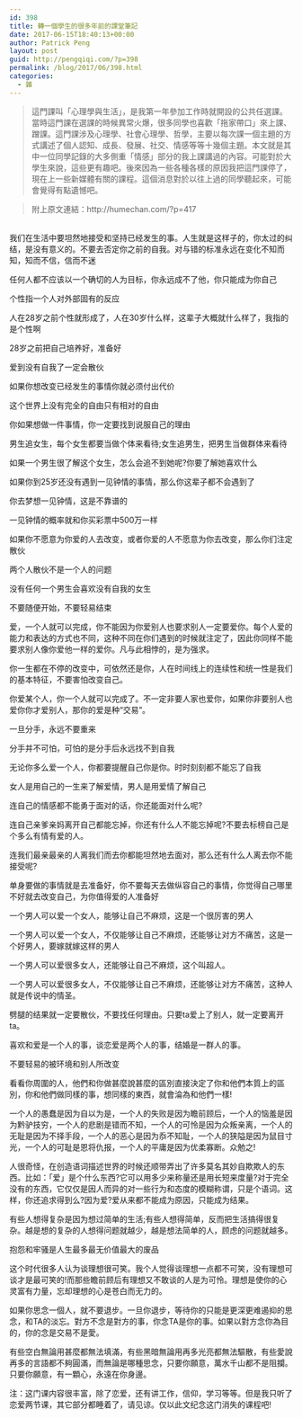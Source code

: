 ```yaml
---
id: 398
title: 轉一個學生的很多年前的課堂筆記
date: 2017-06-15T18:40:13+00:00
author: Patrick Peng
layout: post
guid: http://pengqiqi.com/?p=398
permalink: /blog/2017/06/398.html
categories:
  - 雜
---
```

<blockquote>&#x9019;&#x9580;&#x8AB2;&#x53EB;&#x300C;&#x5FC3;&#x7406;&#x5B78;&#x8207;&#x751F;&#x6D3B;&#x300D;&#xFF0C;&#x662F;&#x6211;&#x7B2C;&#x4E00;&#x5E74;&#x53C3;&#x52A0;&#x5DE5;&#x4F5C;&#x6642;&#x5C31;&#x958B;&#x8A2D;&#x7684;&#x516C;&#x5171;&#x4EFB;&#x9078;&#x8AB2;&#x3002;&#x7576;&#x6642;&#x9019;&#x9580;&#x8AB2;&#x5728;&#x9078;&#x8AB2;&#x7684;&#x6642;&#x5019;&#x7570;&#x5E38;&#x706B;&#x7206;&#xFF0C;&#x5F88;&#x591A;&#x540C;&#x5B78;&#x4E5F;&#x559C;&#x6B61;&#x300C;&#x62D6;&#x5BB6;&#x5E36;&#x53E3;&#x300D;&#x4F86;&#x4E0A;&#x8AB2;&#x3001;&#x8E6D;&#x8AB2;&#x3002;&#x9019;&#x9580;&#x8AB2;&#x6D89;&#x53CA;&#x5FC3;&#x7406;&#x5B78;&#x3001;&#x793E;&#x6703;&#x5FC3;&#x7406;&#x5B78;&#x3001;&#x54F2;&#x5B78;&#xFF0C;&#x4E3B;&#x8981;&#x4EE5;&#x6BCF;&#x6B21;&#x8AB2;&#x4E00;&#x500B;&#x4E3B;&#x984C;&#x7684;&#x65B9;&#x5F0F;&#x8B1B;&#x8FF0;&#x4E86;&#x500B;&#x4EBA;&#x8A8D;&#x77E5;&#x3001;&#x6210;&#x9577;&#x3001;&#x767C;&#x5C55;&#x3001;&#x793E;&#x4EA4;&#x3001;&#x60C5;&#x611F;&#x7B49;&#x7B49;&#x5341;&#x5E7E;&#x500B;&#x4E3B;&#x984C;&#x3002;&#x672C;&#x6587;&#x5C31;&#x662F;&#x5176;&#x4E2D;&#x4E00;&#x4F4D;&#x540C;&#x5B78;&#x8A18;&#x9304;&#x7684;&#x5927;&#x591A;&#x5074;&#x91CD;&#x300C;&#x60C5;&#x611F;&#x300D;&#x90E8;&#x5206;&#x7684;&#x6211;&#x4E0A;&#x8AB2;&#x8B1B;&#x904E;&#x7684;&#x5167;&#x5BB9;&#x3002;&#x53EF;&#x80FD;&#x5C0D;&#x65BC;&#x5927;&#x5B78;&#x751F;&#x4F86;&#x8AAA;&#xFF0C;&#x9019;&#x4E9B;&#x66F4;&#x6709;&#x8DA3;&#x5427;&#x3002;&#x5F8C;&#x4F86;&#x56E0;&#x70BA;&#x4E00;&#x4E9B;&#x5404;&#x7A2E;&#x5404;&#x6A23;&#x7684;&#x539F;&#x56E0;&#x6211;&#x628A;&#x9019;&#x9580;&#x8AB2;&#x505C;&#x4E86;&#xFF0C;&#x73FE;&#x5728;&#x4E0A;&#x4E00;&#x4E9B;&#x65B0;&#x5A92;&#x9AD4;&#x6709;&#x95DC;&#x7684;&#x8AB2;&#x7A0B;&#x3002;&#x9019;&#x500B;&#x6D88;&#x606F;&#x5C0D;&#x65BC;&#x4EE5;&#x5F80;&#x4E0A;&#x904E;&#x7684;&#x540C;&#x5B78;&#x807D;&#x8D77;&#x4F86;&#xFF0C;&#x53EF;&#x80FD;&#x6703;&#x89BA;&#x5F97;&#x6709;&#x9EDE;&#x907A;&#x61BE;&#x5427;&#x3002;</blockquote><blockquote><p>&#x9644;&#x4E0A;&#x539F;&#x6587;&#x9023;&#x7D50;&#xFF1A;http://humechan.com/?p=417</p></blockquote><br>&#x6211;&#x4EEC;&#x5728;&#x751F;&#x6D3B;&#x4E2D;&#x8981;&#x5766;&#x7136;&#x5730;&#x63A5;&#x53D7;&#x548C;&#x575A;&#x6301;&#x5DF2;&#x7ECF;&#x53D1;&#x751F;&#x7684;&#x4E8B;&#x3002;&#x4EBA;&#x751F;&#x5C31;&#x662F;&#x8FD9;&#x6837;&#x5B50;&#x7684;&#xFF0C;&#x4F60;&#x592A;&#x8FC7;&#x7684;&#x7EA0;&#x7ED3;&#xFF0C;&#x662F;&#x6CA1;&#x6709;&#x610F;&#x4E49;&#x7684;&#x3002;&#x4E0D;&#x8981;&#x53BB;&#x5426;&#x5B9A;&#x4F60;&#x4E4B;&#x524D;&#x7684;&#x81EA;&#x6211;&#x3002;&#x5BF9;&#x4E0E;&#x9519;&#x7684;&#x6807;&#x51C6;&#x6C38;&#x8FDC;&#x5728;&#x53D8;&#x5316;&#x4E0D;&#x77E5;&#x800C;&#x77E5;&#xFF0C;&#x77E5;&#x800C;&#x4E0D;&#x4FE1;&#xFF0C;&#x4FE1;&#x800C;&#x4E0D;&#x8FF7;<p>&#x4EFB;&#x4F55;&#x4EBA;&#x90FD;&#x4E0D;&#x5E94;&#x8BE5;&#x4EE5;&#x4E00;&#x4E2A;&#x786E;&#x5207;&#x7684;&#x4EBA;&#x4E3A;&#x76EE;&#x6807;&#xFF0C;&#x4F60;&#x6C38;&#x8FDC;&#x6210;&#x4E0D;&#x4E86;&#x4ED6;&#xFF0C;&#x4F60;&#x53EA;&#x80FD;&#x6210;&#x4E3A;&#x4F60;&#x81EA;&#x5DF1;</p><p>&#x4E2A;&#x6027;&#x6307;&#x4E00;&#x4E2A;&#x4EBA;&#x5BF9;&#x5916;&#x90E8;&#x56FA;&#x6709;&#x7684;&#x53CD;&#x5E94;</p><p>&#x4EBA;&#x5728;28&#x5C81;&#x4E4B;&#x524D;&#x4E2A;&#x6027;&#x5C31;&#x5F62;&#x6210;&#x4E86;&#xFF0C;&#x4EBA;&#x5728;30&#x5C81;&#x4EC0;&#x4E48;&#x6837;&#xFF0C;&#x8FD9;&#x8F88;&#x5B50;&#x5927;&#x6982;&#x5C31;&#x4EC0;&#x4E48;&#x6837;&#x4E86;&#xFF0C;&#x6211;&#x6307;&#x7684;&#x662F;&#x4E2A;&#x6027;&#x554A;</p><p>28&#x5C81;&#x4E4B;&#x524D;&#x628A;&#x81EA;&#x5DF1;&#x57F9;&#x517B;&#x597D;&#xFF0C;&#x51C6;&#x5907;&#x597D;</p><p>&#x7231;&#x5230;&#x6CA1;&#x6709;&#x81EA;&#x6211;&#x4E86;&#x4E00;&#x5B9A;&#x4F1A;&#x6563;&#x4F19;</p><p>&#x5982;&#x679C;&#x4F60;&#x60F3;&#x6539;&#x53D8;&#x5DF2;&#x7ECF;&#x53D1;&#x751F;&#x7684;&#x4E8B;&#x60C5;&#x4F60;&#x5C31;&#x5FC5;&#x987B;&#x4ED8;&#x51FA;&#x4EE3;&#x4EF7;</p><p>&#x8FD9;&#x4E2A;&#x4E16;&#x754C;&#x4E0A;&#x6CA1;&#x6709;&#x5B8C;&#x5168;&#x7684;&#x81EA;&#x7531;&#x53EA;&#x6709;&#x76F8;&#x5BF9;&#x7684;&#x81EA;&#x7531;</p><p>&#x4F60;&#x5982;&#x679C;&#x60F3;&#x505A;&#x4E00;&#x4EF6;&#x4E8B;&#x60C5;&#xFF0C;&#x4F60;&#x4E00;&#x5B9A;&#x8981;&#x627E;&#x5230;&#x8BF4;&#x670D;&#x81EA;&#x5DF1;&#x7684;&#x7406;&#x7531;</p><p>&#x7537;&#x751F;&#x8FFD;&#x5973;&#x751F;&#xFF0C;&#x6BCF;&#x4E2A;&#x5973;&#x751F;&#x90FD;&#x8981;&#x5F53;&#x505A;&#x4E2A;&#x4F53;&#x6765;&#x770B;&#x5F85;;&#x5973;&#x751F;&#x8FFD;&#x7537;&#x751F;&#xFF0C;&#x628A;&#x7537;&#x751F;&#x5F53;&#x505A;&#x7FA4;&#x4F53;&#x6765;&#x770B;&#x5F85;</p><p>&#x5982;&#x679C;&#x4E00;&#x4E2A;&#x7537;&#x751F;&#x5F88;&#x4E86;&#x89E3;&#x8FD9;&#x4E2A;&#x5973;&#x751F;&#xFF0C;&#x600E;&#x4E48;&#x4F1A;&#x8FFD;&#x4E0D;&#x5230;&#x5979;&#x5462;?&#x4F60;&#x8981;&#x4E86;&#x89E3;&#x5979;&#x559C;&#x6B22;&#x4EC0;&#x4E48;</p><p>&#x5982;&#x679C;&#x4F60;&#x5230;25&#x5C81;&#x8FD8;&#x6CA1;&#x6709;&#x9047;&#x5230;&#x4E00;&#x89C1;&#x949F;&#x60C5;&#x7684;&#x4E8B;&#x60C5;&#xFF0C;&#x90A3;&#x4E48;&#x4F60;&#x8FD9;&#x8F88;&#x5B50;&#x90FD;&#x4E0D;&#x4F1A;&#x9047;&#x5230;&#x4E86;</p><p>&#x4F60;&#x53BB;&#x68A6;&#x60F3;&#x4E00;&#x89C1;&#x949F;&#x60C5;&#xFF0C;&#x8FD9;&#x662F;&#x4E0D;&#x9760;&#x8C31;&#x7684;</p><p>&#x4E00;&#x89C1;&#x949F;&#x60C5;&#x7684;&#x6982;&#x7387;&#x5C31;&#x548C;&#x4F60;&#x4E70;&#x5F69;&#x7968;&#x4E2D;500&#x4E07;&#x4E00;&#x6837;</p><p>&#x5982;&#x679C;&#x4F60;&#x4E0D;&#x613F;&#x610F;&#x4E3A;&#x4F60;&#x7231;&#x7684;&#x4EBA;&#x53BB;&#x6539;&#x53D8;&#xFF0C;&#x6216;&#x8005;&#x4F60;&#x7231;&#x7684;&#x4EBA;&#x4E0D;&#x613F;&#x610F;&#x4E3A;&#x4F60;&#x53BB;&#x6539;&#x53D8;&#xFF0C;&#x90A3;&#x4E48;&#x4F60;&#x4EEC;&#x6CE8;&#x5B9A;&#x6563;&#x4F19;</p><p>&#x4E24;&#x4E2A;&#x4EBA;&#x6563;&#x4F19;&#x4E0D;&#x662F;&#x4E00;&#x4E2A;&#x4EBA;&#x7684;&#x95EE;&#x9898;</p><p>&#x6CA1;&#x6709;&#x4EFB;&#x4F55;&#x4E00;&#x4E2A;&#x7537;&#x751F;&#x4F1A;&#x559C;&#x6B22;&#x6CA1;&#x6709;&#x81EA;&#x6211;&#x7684;&#x5973;&#x751F;</p><p>&#x4E0D;&#x8981;&#x968F;&#x4FBF;&#x5F00;&#x59CB;&#xFF0C;&#x4E0D;&#x8981;&#x8F7B;&#x6613;&#x7ED3;&#x675F;</p><p>&#x7231;&#xFF0C;&#x4E00;&#x4E2A;&#x4EBA;&#x5C31;&#x53EF;&#x4EE5;&#x5B8C;&#x6210;&#xFF0C;&#x4F60;&#x4E0D;&#x80FD;&#x56E0;&#x4E3A;&#x4F60;&#x7231;&#x522B;&#x4EBA;&#x4E5F;&#x8981;&#x6C42;&#x522B;&#x4EBA;&#x4E00;&#x5B9A;&#x8981;&#x7231;&#x4F60;&#x3002;&#x6BCF;&#x4E2A;&#x4EBA;&#x7231;&#x7684;&#x80FD;&#x529B;&#x548C;&#x8868;&#x8FBE;&#x7684;&#x65B9;&#x5F0F;&#x4E5F;&#x4E0D;&#x540C;&#xFF0C;&#x8FD9;&#x79CD;&#x4E0D;&#x540C;&#x5728;&#x4F60;&#x4EEC;&#x9047;&#x5230;&#x7684;&#x65F6;&#x5019;&#x5C31;&#x6CE8;&#x5B9A;&#x4E86;&#xFF0C;&#x56E0;&#x6B64;&#x4F60;&#x540C;&#x6837;&#x4E0D;&#x80FD;&#x8981;&#x6C42;&#x522B;&#x4EBA;&#x50CF;&#x4F60;&#x7231;&#x4ED6;&#x4E00;&#x6837;&#x7684;&#x7231;&#x4F60;&#x3002;&#x51E1;&#x4E0E;&#x6B64;&#x76F8;&#x6096;&#x7684;&#xFF0C;&#x662F;&#x4E3A;&#x5F3A;&#x6C42;&#x3002;</p><p>&#x4F60;&#x4E00;&#x751F;&#x90FD;&#x5728;&#x4E0D;&#x505C;&#x7684;&#x6539;&#x53D8;&#x4E2D;&#xFF0C;&#x53EF;&#x4F9D;&#x7136;&#x8FD8;&#x662F;&#x4F60;&#xFF0C;&#x4EBA;&#x5728;&#x65F6;&#x95F4;&#x7EBF;&#x4E0A;&#x7684;&#x8FDE;&#x7EED;&#x6027;&#x548C;&#x7EDF;&#x4E00;&#x6027;&#x662F;&#x6211;&#x4EEC;&#x7684;&#x57FA;&#x672C;&#x7279;&#x5F81;&#xFF0C;&#x4E0D;&#x8981;&#x5BB3;&#x6015;&#x6539;&#x53D8;&#x81EA;&#x5DF1;&#x3002;</p><p>&#x4F60;&#x7231;&#x67D0;&#x4E2A;&#x4EBA;&#xFF0C;&#x4F60;&#x4E00;&#x4E2A;&#x4EBA;&#x5C31;&#x53EF;&#x4EE5;&#x5B8C;&#x6210;&#x4E86;&#x3002;&#x4E0D;&#x4E00;&#x5B9A;&#x975E;&#x8981;&#x4EBA;&#x5BB6;&#x4E5F;&#x7231;&#x4F60;&#xFF0C;&#x5982;&#x679C;&#x4F60;&#x975E;&#x8981;&#x522B;&#x4EBA;&#x4E5F;&#x7231;&#x4F60;&#x4F60;&#x624D;&#x7231;&#x522B;&#x4EBA;&#xFF0C;&#x90A3;&#x4F60;&#x7684;&#x7231;&#x662F;&#x79CD;&#x201C;&#x4EA4;&#x6613;&#x201D;&#x3002;</p><p>&#x4E00;&#x65E6;&#x5206;&#x624B;&#xFF0C;&#x6C38;&#x8FDC;&#x4E0D;&#x8981;&#x91CD;&#x6765;</p><p>&#x5206;&#x624B;&#x5E76;&#x4E0D;&#x53EF;&#x6015;&#xFF0C;&#x53EF;&#x6015;&#x7684;&#x662F;&#x5206;&#x624B;&#x540E;&#x6C38;&#x8FDC;&#x627E;&#x4E0D;&#x5230;&#x81EA;&#x6211;</p><p>&#x65E0;&#x8BBA;&#x4F60;&#x591A;&#x4E48;&#x7231;&#x4E00;&#x4E2A;&#x4EBA;&#xFF0C;&#x4F60;&#x90FD;&#x8981;&#x63D0;&#x9192;&#x81EA;&#x5DF1;&#x4F60;&#x662F;&#x4F60;&#x3002;&#x65F6;&#x65F6;&#x523B;&#x523B;&#x90FD;&#x4E0D;&#x80FD;&#x5FD8;&#x4E86;&#x81EA;&#x6211;</p><p>&#x5973;&#x4EBA;&#x662F;&#x7528;&#x81EA;&#x5DF1;&#x7684;&#x4E00;&#x751F;&#x6765;&#x4E86;&#x89E3;&#x7231;&#x60C5;&#xFF0C;&#x7537;&#x4EBA;&#x662F;&#x7528;&#x7231;&#x60C5;&#x4E86;&#x89E3;&#x81EA;&#x5DF1;</p><p>&#x8FDE;&#x81EA;&#x5DF1;&#x7684;&#x60C5;&#x611F;&#x90FD;&#x4E0D;&#x80FD;&#x52C7;&#x4E8E;&#x9762;&#x5BF9;&#x7684;&#x8BDD;&#xFF0C;&#x4F60;&#x8FD8;&#x80FD;&#x9762;&#x5BF9;&#x4EC0;&#x4E48;&#x5462;?</p><p>&#x8FDE;&#x81EA;&#x5DF1;&#x4EB2;&#x7239;&#x4EB2;&#x5988;&#x79BB;&#x5F00;&#x81EA;&#x5DF1;&#x90FD;&#x80FD;&#x5FD8;&#x6389;&#xFF0C;&#x4F60;&#x8FD8;&#x6709;&#x4EC0;&#x4E48;&#x4EBA;&#x4E0D;&#x80FD;&#x5FD8;&#x6389;&#x5462;?&#x4E0D;&#x8981;&#x53BB;&#x6807;&#x699C;&#x81EA;&#x5DF1;&#x662F;&#x4E2A;&#x591A;&#x4E48;&#x6709;&#x60C5;&#x6709;&#x7231;&#x7684;&#x4EBA;&#x3002;</p><p>&#x8FDE;&#x6211;&#x4EEC;&#x6700;&#x4EB2;&#x6700;&#x4EB2;&#x7684;&#x4EBA;&#x79BB;&#x6211;&#x4EEC;&#x800C;&#x53BB;&#x4F60;&#x90FD;&#x80FD;&#x5766;&#x7136;&#x5730;&#x53BB;&#x9762;&#x5BF9;&#xFF0C;&#x90A3;&#x4E48;&#x8FD8;&#x6709;&#x4EC0;&#x4E48;&#x4EBA;&#x79BB;&#x53BB;&#x4F60;&#x4E0D;&#x80FD;&#x63A5;&#x53D7;&#x5462;?</p><p>&#x5355;&#x8EAB;&#x8981;&#x505A;&#x7684;&#x4E8B;&#x60C5;&#x5C31;&#x662F;&#x53BB;&#x51C6;&#x5907;&#x597D;&#xFF0C;&#x4F60;&#x4E0D;&#x8981;&#x6BCF;&#x5929;&#x53BB;&#x505A;&#x7EB5;&#x5BB9;&#x81EA;&#x5DF1;&#x7684;&#x4E8B;&#x60C5;&#xFF0C;&#x4F60;&#x89C9;&#x5F97;&#x81EA;&#x5DF1;&#x54EA;&#x91CC;&#x4E0D;&#x597D;&#x5C31;&#x53BB;&#x6539;&#x53D8;&#x81EA;&#x5DF1;&#xFF0C;&#x4E3A;&#x4F60;&#x503C;&#x5F97;&#x7231;&#x7684;&#x4EBA;&#x51C6;&#x5907;&#x597D;</p><p>&#x4E00;&#x4E2A;&#x7537;&#x4EBA;&#x53EF;&#x4EE5;&#x7231;&#x4E00;&#x4E2A;&#x5973;&#x4EBA;&#xFF0C;&#x80FD;&#x591F;&#x8BA9;&#x81EA;&#x5DF1;&#x4E0D;&#x9EBB;&#x70E6;&#xFF0C;&#x8FD9;&#x662F;&#x4E00;&#x4E2A;&#x5F88;&#x5389;&#x5BB3;&#x7684;&#x7537;&#x4EBA;</p><p>&#x4E00;&#x4E2A;&#x7537;&#x4EBA;&#x53EF;&#x4EE5;&#x7231;&#x4E00;&#x4E2A;&#x5973;&#x4EBA;&#xFF0C;&#x4E0D;&#x4EC5;&#x80FD;&#x591F;&#x8BA9;&#x81EA;&#x5DF1;&#x4E0D;&#x9EBB;&#x70E6;&#xFF0C;&#x8FD8;&#x80FD;&#x591F;&#x8BA9;&#x5BF9;&#x65B9;&#x4E0D;&#x75DB;&#x82E6;&#xFF0C;&#x8FD9;&#x662F;&#x4E00;&#x4E2A;&#x597D;&#x7537;&#x4EBA;&#xFF0C;&#x8981;&#x5AC1;&#x5C31;&#x5AC1;&#x8FD9;&#x6837;&#x7684;&#x7537;&#x4EBA;</p><p>&#x4E00;&#x4E2A;&#x7537;&#x4EBA;&#x53EF;&#x4EE5;&#x7231;&#x5F88;&#x591A;&#x5973;&#x4EBA;&#xFF0C;&#x8FD8;&#x80FD;&#x591F;&#x8BA9;&#x81EA;&#x5DF1;&#x4E0D;&#x9EBB;&#x70E6;&#xFF0C;&#x8FD9;&#x4E2A;&#x53EB;&#x8D85;&#x4EBA;&#x3002;</p><p>&#x4E00;&#x4E2A;&#x7537;&#x4EBA;&#x53EF;&#x4EE5;&#x7231;&#x5F88;&#x591A;&#x5973;&#x4EBA;&#xFF0C;&#x4E0D;&#x4EC5;&#x80FD;&#x591F;&#x8BA9;&#x81EA;&#x5DF1;&#x4E0D;&#x9EBB;&#x70E6;&#xFF0C;&#x8FD8;&#x80FD;&#x591F;&#x8BA9;&#x5BF9;&#x65B9;&#x4E0D;&#x75DB;&#x82E6;&#xFF0C;&#x8FD9;&#x79CD;&#x4EBA;&#x5C31;&#x662F;&#x4F20;&#x8BF4;&#x4E2D;&#x7684;&#x60C5;&#x5723;&#x3002;</p><p>&#x5288;&#x817F;&#x7684;&#x7ED3;&#x679C;&#x5C31;&#x4E00;&#x5B9A;&#x8981;&#x6563;&#x4F19;&#xFF0C;&#x4E0D;&#x8981;&#x627E;&#x4EFB;&#x4F55;&#x7406;&#x7531;&#x3002;&#x53EA;&#x8981;ta&#x7231;&#x4E0A;&#x4E86;&#x522B;&#x4EBA;&#xFF0C;&#x5C31;&#x4E00;&#x5B9A;&#x8981;&#x79BB;&#x5F00;ta&#x3002;</p><p>&#x559C;&#x6B22;&#x548C;&#x7231;&#x662F;&#x4E00;&#x4E2A;&#x4EBA;&#x7684;&#x4E8B;&#xFF0C;&#x8C08;&#x604B;&#x7231;&#x662F;&#x4E24;&#x4E2A;&#x4EBA;&#x7684;&#x4E8B;&#xFF0C;&#x7ED3;&#x5A5A;&#x662F;&#x4E00;&#x7FA4;&#x4EBA;&#x7684;&#x4E8B;&#x3002;</p><p>&#x4E0D;&#x8981;&#x8F7B;&#x6613;&#x7684;&#x88AB;&#x73AF;&#x5883;&#x548C;&#x522B;&#x4EBA;&#x6240;&#x6539;&#x53D8;</p><p>&#x770B;&#x770B;&#x4F60;&#x5468;&#x570D;&#x7684;&#x4EBA;&#xFF0C;&#x4ED6;&#x5011;&#x548C;&#x4F60;&#x505A;&#x751A;&#x9EBC;&#x8AAA;&#x751A;&#x9EBC;&#x7684;&#x5340;&#x5225;&#x76F4;&#x63A5;&#x6C7A;&#x5B9A;&#x4E86;&#x4F60;&#x548C;&#x4ED6;&#x5011;&#x672C;&#x8CEA;&#x4E0A;&#x7684;&#x5340;&#x5225;&#xFF0C;&#x4F60;&#x548C;&#x4ED6;&#x5011;&#x505A;&#x540C;&#x6A23;&#x7684;&#x4E8B;&#xFF0C;&#x60F3;&#x540C;&#x6A23;&#x7684;&#x6771;&#x897F;&#xFF0C;&#x5C31;&#x6703;&#x6DEA;&#x70BA;&#x548C;&#x4ED6;&#x5011;&#x4E00;&#x6A23;!</p><p>&#x4E00;&#x4E2A;&#x4EBA;&#x7684;&#x611A;&#x8822;&#x662F;&#x56E0;&#x4E3A;&#x81EA;&#x4EE5;&#x4E3A;&#x662F;&#xFF0C;&#x4E00;&#x4E2A;&#x4EBA;&#x7684;&#x5931;&#x8D25;&#x662F;&#x56E0;&#x4E3A;&#x77BB;&#x524D;&#x987E;&#x540E;&#xFF0C;&#x4E00;&#x4E2A;&#x4EBA;&#x7684;&#x607C;&#x7F9E;&#x662F;&#x56E0;&#x4E3A;&#x9ED4;&#x9A74;&#x6280;&#x7A77;&#xFF0C;&#x4E00;&#x4E2A;&#x4EBA;&#x7684;&#x60B2;&#x5267;&#x662F;&#x9519;&#x800C;&#x4E0D;&#x77E5;&#xFF0C;&#x4E00;&#x4E2A;&#x4EBA;&#x7684;&#x53EF;&#x601C;&#x662F;&#x56E0;&#x4E3A;&#x4F17;&#x53DB;&#x4EB2;&#x79BB;&#xFF0C;&#x4E00;&#x4E2A;&#x4EBA;&#x7684;&#x65E0;&#x803B;&#x662F;&#x56E0;&#x4E3A;&#x4E0D;&#x62E9;&#x624B;&#x6BB5;&#xFF0C;&#x4E00;&#x4E2A;&#x4EBA;&#x7684;&#x6076;&#x5FC3;&#x662F;&#x56E0;&#x4E3A;&#x5FDD;&#x4E0D;&#x77E5;&#x803B;&#xFF0C;&#x4E00;&#x4E2A;&#x4EBA;&#x7684;&#x72ED;&#x9698;&#x662F;&#x56E0;&#x4E3A;&#x9F20;&#x76EE;&#x5BF8;&#x5149;&#xFF0C;&#x4E00;&#x4E2A;&#x4EBA;&#x7684;&#x53EF;&#x803B;&#x662F;&#x6069;&#x5C06;&#x4EC7;&#x62A5;&#xFF0C;&#x4E00;&#x4E2A;&#x4EBA;&#x7684;&#x5E73;&#x5EB8;&#x662F;&#x56E0;&#x4E3A;&#x4F18;&#x67D4;&#x5BE1;&#x65AD;&#x3002;&#x4F17;&#x52C9;&#x4E4B;!</p><p>&#x4EBA;&#x5F88;&#x5947;&#x602A;&#xFF0C;&#x5728;&#x521B;&#x9020;&#x8BED;&#x8BCD;&#x63CF;&#x8FF0;&#x4E16;&#x754C;&#x7684;&#x65F6;&#x5019;&#x8FD8;&#x987A;&#x5E26;&#x5F04;&#x51FA;&#x4E86;&#x8BB8;&#x591A;&#x83AB;&#x540D;&#x5176;&#x5999;&#x81EA;&#x6B3A;&#x6B3A;&#x4EBA;&#x7684;&#x4E1C;&#x897F;&#x3002;&#x6BD4;&#x5982;&#xFF1A;&#x300C;&#x7231;&#x300D;&#x662F;&#x4E2A;&#x4EC0;&#x4E48;&#x4E1C;&#x897F;?&#x5B83;&#x53EF;&#x4EE5;&#x7528;&#x591A;&#x5C11;&#x6765;&#x79F0;&#x91CF;&#x8FD8;&#x662F;&#x7528;&#x957F;&#x77ED;&#x6765;&#x5EA6;&#x91CF;?&#x5BF9;&#x4E8E;&#x5B8C;&#x5168;&#x6CA1;&#x6709;&#x7684;&#x4E1C;&#x897F;&#xFF0C;&#x5B83;&#x4EC5;&#x4EC5;&#x662F;&#x56E0;&#x4EBA;&#x800C;&#x5F02;&#x7684;&#x5BF9;&#x4E00;&#x4E9B;&#x884C;&#x4E3A;&#x548C;&#x6001;&#x5EA6;&#x7684;&#x6A21;&#x7CCA;&#x79F0;&#x8C13;&#xFF0C;&#x53EA;&#x662F;&#x4E2A;&#x8BED;&#x8BCD;&#x3002;&#x8FD9;&#x6837;&#xFF0C;&#x4F60;&#x8FD8;&#x8FFD;&#x6C42;&#x5F97;&#x5230;&#x4E48;?&#x56E0;&#x4E3A;&#x7231;?&#x7231;&#x4ECE;&#x6765;&#x90FD;&#x4E0D;&#x80FD;&#x6210;&#x4E3A;&#x539F;&#x56E0;&#xFF0C;&#x53EA;&#x80FD;&#x6210;&#x4E3A;&#x7ED3;&#x679C;&#x3002;</p><p>&#x6709;&#x4E9B;&#x4EBA;&#x60F3;&#x5F97;&#x590D;&#x6742;&#x662F;&#x56E0;&#x4E3A;&#x60F3;&#x8FC7;&#x7B80;&#x5355;&#x7684;&#x751F;&#x6D3B;;&#x6709;&#x4E9B;&#x4EBA;&#x60F3;&#x5F97;&#x7B80;&#x5355;&#xFF0C;&#x53CD;&#x800C;&#x628A;&#x751F;&#x6D3B;&#x641E;&#x5F97;&#x5F88;&#x590D;&#x6742;&#x3002;&#x8D8A;&#x662F;&#x60F3;&#x7684;&#x590D;&#x6742;&#x7684;&#x4EBA;&#x60F3;&#x5F97;&#x95EE;&#x9898;&#x5C31;&#x8D8A;&#x5C11;&#xFF0C;&#x8D8A;&#x662F;&#x60F3;&#x6CD5;&#x7B80;&#x5355;&#x7684;&#x4EBA;&#xFF0C;&#x987E;&#x8651;&#x7684;&#x95EE;&#x9898;&#x5C31;&#x8D8A;&#x591A;&#x3002;</p><p>&#x62B1;&#x6028;&#x548C;&#x7262;&#x9A9A;&#x662F;&#x4EBA;&#x751F;&#x6700;&#x591A;&#x6700;&#x65E0;&#x4EF7;&#x503C;&#x6700;&#x5927;&#x7684;&#x5E9F;&#x54C1;</p><p>&#x8FD9;&#x4E2A;&#x65F6;&#x4EE3;&#x5F88;&#x591A;&#x4EBA;&#x8BA4;&#x4E3A;&#x8C08;&#x7406;&#x60F3;&#x5F88;&#x53EF;&#x7B11;&#x3002;&#x6211;&#x4E2A;&#x4EBA;&#x89C9;&#x5F97;&#x8C08;&#x7406;&#x60F3;&#x4E00;&#x70B9;&#x90FD;&#x4E0D;&#x53EF;&#x7B11;&#xFF0C;&#x6CA1;&#x6709;&#x7406;&#x60F3;&#x53EF;&#x8C08;&#x624D;&#x662F;&#x6700;&#x53EF;&#x7B11;&#x7684;!&#x800C;&#x90A3;&#x4E9B;&#x77BB;&#x524D;&#x987E;&#x540E;&#x6709;&#x7406;&#x60F3;&#x53C8;&#x4E0D;&#x6562;&#x8C08;&#x7684;&#x4EBA;&#x662F;&#x4E3A;&#x53EF;&#x601C;&#x3002;&#x7406;&#x60F3;&#x662F;&#x4F7F;&#x4F60;&#x7684;&#x5FC3;&#x7075;&#x5BCC;&#x6709;&#x529B;&#x91CF;&#xFF0C;&#x5FD8;&#x5374;&#x7406;&#x60F3;&#x7684;&#x5FC3;&#x662F;&#x82CD;&#x767D;&#x800C;&#x65E0;&#x529B;&#x7684;&#x3002;</p><p>&#x5982;&#x679C;&#x4F60;&#x601D;&#x5FF5;&#x4E00;&#x500B;&#x4EBA;&#xFF0C;&#x5C31;&#x4E0D;&#x8981;&#x9000;&#x6B65;&#x3002;&#x4E00;&#x65E6;&#x4F60;&#x9000;&#x6B65;&#xFF0C;&#x7B49;&#x5F85;&#x4F60;&#x7684;&#x53EA;&#x80FD;&#x662F;&#x66F4;&#x6DF1;&#x66F4;&#x96BE;&#x904F;&#x6291;&#x7684;&#x601D;&#x5FF5;&#xFF0C;&#x548C;TA&#x7684;&#x6DE1;&#x5FD8;&#x3002;&#x5C0D;&#x65B9;&#x4E0D;&#x5FF5;&#x662F;&#x5C0D;&#x65B9;&#x7684;&#x4E8B;&#xFF0C;&#x4F60;&#x5FF5;TA&#x662F;&#x4F60;&#x7684;&#x4E8B;&#x3002;&#x5982;&#x679C;&#x4EE5;&#x5C0D;&#x65B9;&#x5FF5;&#x4F60;&#x70BA;&#x76EE;&#x7684;&#xFF0C;&#x4F60;&#x7684;&#x5FF5;&#x662F;&#x4EA4;&#x6613;&#x4E0D;&#x662F;&#x611B;&#x3002;</p><p>&#x6709;&#x4E9B;&#x7A7A;&#x767D;&#x7121;&#x8AD6;&#x7528;&#x751A;&#x9EBC;&#x90FD;&#x7121;&#x6CD5;&#x586B;&#x6EFF;&#xFF0C;&#x6709;&#x4E9B;&#x9ED1;&#x6697;&#x7121;&#x8AD6;&#x7528;&#x518D;&#x591A;&#x5149;&#x4EAE;&#x90FD;&#x7121;&#x6CD5;&#x9A45;&#x6563;&#xFF0C;&#x6709;&#x4E9B;&#x611B;&#x8AAA;&#x518D;&#x591A;&#x7684;&#x8A00;&#x8A9E;&#x90FD;&#x4E0D;&#x5920;&#x5713;&#x6EFF;&#xFF0C;&#x800C;&#x7121;&#x8AD6;&#x662F;&#x54EA;&#x7A2E;&#x601D;&#x5FF5;&#xFF0C;&#x53EA;&#x8981;&#x4F60;&#x9858;&#x610F;&#xFF0C;&#x842C;&#x6C34;&#x5343;&#x5C71;&#x90FD;&#x4E0D;&#x662F;&#x963B;&#x6514;&#x3002;&#x53EA;&#x8981;&#x4F60;&#x9858;&#x610F;&#xFF0C;&#x6709;&#x4E00;&#x9846;&#x5FC3;&#xFF0C;&#x6C38;&#x9060;&#x5728;&#x4F60;&#x8EAB;&#x908A;&#x3002;</p><p>&#x6CE8;&#xFF1A;&#x8FD9;&#x95E8;&#x8BFE;&#x5185;&#x5BB9;&#x5F88;&#x4E30;&#x5BCC;&#xFF0C;&#x9664;&#x4E86;&#x604B;&#x7231;&#xFF0C;&#x8FD8;&#x6709;&#x8BB2;&#x5DE5;&#x4F5C;&#xFF0C;&#x4FE1;&#x4EF0;&#xFF0C;&#x5B66;&#x4E60;&#x7B49;&#x7B49;&#x3002;&#x4F46;&#x662F;&#x6211;&#x53EA;&#x542C;&#x4E86;&#x604B;&#x7231;&#x4E24;&#x8282;&#x8BFE;&#xFF0C;&#x5176;&#x5B83;&#x90E8;&#x5206;&#x90FD;&#x7761;&#x7740;&#x4E86;&#xFF0C;&#x8BF7;&#x89C1;&#x8C05;&#x3002;&#x4EC5;&#x4EE5;&#x6B64;&#x6587;&#x7EAA;&#x5FF5;&#x8FD9;&#x95E8;&#x6D88;&#x5931;&#x7684;&#x8BFE;&#x7A0B;&#x5427;!</p>